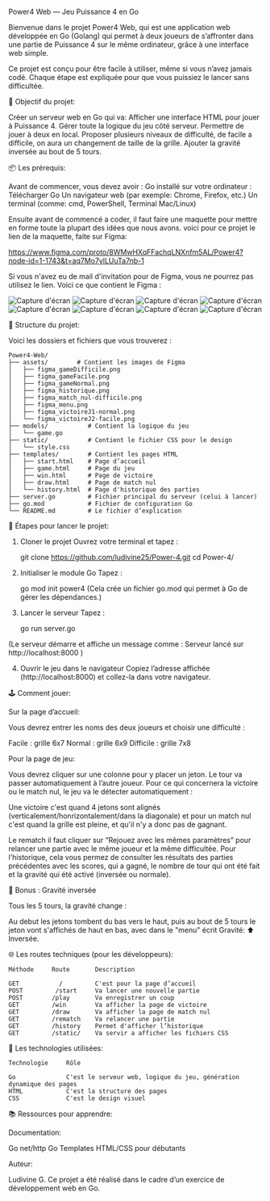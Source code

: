 Power4 Web — Jeu Puissance 4 en Go

Bienvenue dans le projet Power4 Web, qui est une application web développée en Go (Golang) qui permet à deux joueurs de s’affronter dans une partie de Puissance 4 sur le même ordinateur, grâce à une interface web simple.

Ce projet est conçu pour être facile à utiliser, même si vous n’avez jamais codé. Chaque étape est expliquée pour que vous puissiez le lancer sans difficultée.

🧠 Objectif du projet:

Créer un serveur web en Go qui va:
Afficher une interface HTML pour jouer à Puissance 4.
Gérer toute la logique du jeu côté serveur.
Permettre de jouer à deux en local.
Proposer plusieurs niveaux de difficulté, de facile a difficile, on aura un changement de taille de la grille.
Ajouter la gravité inversée au bout de 5 tours.

📦 Les prérequis:

Avant de commencer, vous devez avoir :
Go installé sur votre ordinateur : Télécharger Go
Un navigateur web (par exemple: Chrome, Firefox, etc.)
Un terminal (comme: cmd, PowerShell, Terminal Mac/Linux)

Ensuite avant de commencé a coder, il faut faire une maquette pour mettre en forme toute la plupart des idées que nous avons. voici pour ce projet le lien de la maquette, faite sur Figma: 

https://www.figma.com/proto/8WMwHXqFFachqLNXnfm5AL/Power4?node-id=1-1743&t=aq7Mo7ylLUuTa7nb-1

Si vous n'avez eu de mail d'invitation pour de Figma, vous ne pourrez pas utilisez le lien. Voici ce que contient le Figma :

![Capture d'écran](assets/figma_menu.png)
![Capture d'écran](assets/figma_gameFacile.png)
![Capture d'écran](assets/figma_victoireJ2-facile.png)
![Capture d'écran](assets/figma_gameNormal.png)
![Capture d'écran](assets/figma_victoireJ1-normal.png)
![Capture d'écran](assets/figma_gameDifficile.png)
![Capture d'écran](assets/figma_match_nul-difficile.png)
![Capture d'écran](assets/figma_historique.png)

📁 Structure du projet:

Voici les dossiers et fichiers que vous trouverez :

    Power4-Web/
    ├── assets/        # Contient les images de Figma
    │   ├── figma_gameDifficile.png
    │   ├── figma_gameFacile.png
    │   ├── figma_gameNormal.png
    │   ├── figma_historique.png
    │   ├── figma_match_nul-difficile.png
    │   ├── figma_menu.png
    │   ├── figma_victoireJ1-normal.png
    │   └── figma_victoireJ2-facile.png
    ├── models/           # Contient la logique du jeu
    │   └── game.go
    ├── static/           # Contient le fichier CSS pour le design
    │   └── style.css
    ├── templates/        # Contient les pages HTML
    │   ├── start.html    # Page d’accueil
    │   ├── game.html     # Page du jeu
    │   ├── win.html      # Page de victoire
    │   ├── draw.html     # Page de match nul
    │   └── history.html  # Page d'historique des parties
    ├── server.go         # Fichier principal du serveur (celui à lancer)
    ├── go.mod            # Fichier de configuration Go
    └── README.md         # Le fichier d’explication

🚀 Étapes pour lancer le projet:

1. Cloner le projet
Ouvrez votre terminal et tapez :

    git clone https://github.com/ludivine25/Power-4.git
    cd Power-4/

2. Initialiser le module Go
Tapez :

    go mod init power4
(Cela crée un fichier go.mod qui permet à Go de gérer les dépendances.)

3. Lancer le serveur
Tapez :

    go run server.go

(Le serveur démarre et affiche un message comme : Serveur lancé sur http://localhost:8000 )

4. Ouvrir le jeu dans le navigateur
Copiez l’adresse affichée (http://localhost:8000) et collez-la dans votre navigateur.

🕹️ Comment jouer:

Sur la page d’accueil: 

Vous devrez entrer les noms des deux joueurs et choisir une difficulté :

Facile : grille 6x7
Normal : grille 6x9
Difficile : grille 7x8

Pour la page de jeu:

Vous devrez cliquer sur une colonne pour y placer un jeton. 
Le tour va passer automatiquement à l’autre joueur.
Pour ce qui concernera la victoire ou le match nul, le jeu va le détecter automatiquement :

Une victoire c'est quand 4 jetons sont alignés (verticalement/honrizontalement/dans la diagonale) et pour un match nul c'est quand la grille est pleine, et qu'il n'y a donc pas de gagnant.

Le rematch il faut cliquer sur “Rejouez avec les mêmes paramètres” pour relancer une partie avec le même joueur et la même difficultée.
Pour l'historique, cela vous permez de consulter les résultats des parties précédentes avec les scores, qui a gagné, le nombre de tour qui ont été fait et la gravité qui été activé (inversée ou normale).

🧲 Bonus : Gravité inversée

Tous les 5 tours, la gravité change :

Au debut les jetons tombent du bas vers le haut, puis au bout de 5 tours le jeton vont s'affichés de haut en bas, avec dans le "menu" écrit Gravité: ⬆️ Inversée.

🌐 Les routes techniques (pour les développeurs):

    Méthode	    Route	    Description

    GET	          /	        C'est pour la page d’accueil
    POST	     /start	    Va lancer une nouvelle partie
    POST	    /play	    Va enregistrer un coup
    GET	        /win	    Va afficher la page de victoire
    GET	        /draw	    Va afficher la page de match nul
    GET	        /rematch	Va relancer une partie
    GET	        /history	Permet d'afficher l’historique
    GET	        /static/	Va servir a afficher les fichiers CSS

🧱 Les technologies utilisées:

    Technologie	    Rôle

    Go	            C'est le serveur web, logique du jeu, génération dynamique des pages
    HTML	        C'est la structure des pages
    CSS	            C'est le design visuel           

📚 Ressources pour apprendre:

Documentation:

Go net/http
Go Templates
HTML/CSS pour débutants

Auteur:

Ludivine G. 
Ce projet a été réalisé dans le cadre d’un exercice de développement web en Go.